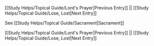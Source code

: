 [[Study Helps/Topical Guide/Lord's Prayer|Previous Entry]]  ||  [[Study Helps/Topical Guide/Lose, Lost|Next Entry]]

 See [[Study Helps/Topical Guide/Sacrament|Sacrament]]

[[Study Helps/Topical Guide/Lord's Prayer|Previous Entry]]  ||  [[Study Helps/Topical Guide/Lose, Lost|Next Entry]]